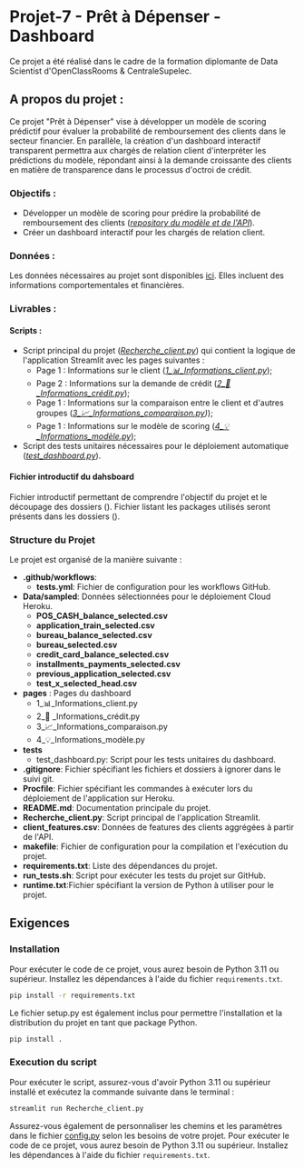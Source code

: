 # Projet-7 - Prêt à Dépenser - Dashboard

Ce projet a été réalisé dans le cadre de la formation diplomante de Data Scientist d'OpenClassRooms & CentraleSupelec.

## A propos du projet : 
Ce projet "Prêt à Dépenser" vise à développer un modèle de scoring prédictif pour évaluer la probabilité de remboursement des clients dans le secteur financier. En parallèle, la création d'un dashboard interactif transparent permettra aux chargés de relation client d'interpréter les prédictions du modèle, répondant ainsi à la demande croissante des clients en matière de transparence dans le processus d'octroi de crédit.

### Objectifs : 
- Développer un modèle de scoring pour prédire la probabilité de remboursement des clients (*[repository du modèle et de l'API](https://github.com/Emeline2104/Projet-7-Models-API)*).
- Créer un dashboard interactif pour les chargés de relation client.
  
### Données : 
Les données nécessaires au projet sont disponibles [ici](https://www.kaggle.com/c/home-credit-default-risk/data).
Elles incluent des informations comportementales et financières.

### Livrables : 

#### Scripts : 
- Script principal du projet (*[Recherche_client.py](https://github.com/Emeline2104/Projet-7-Dashboard/blob/dashboard/Recherche_client.py)*) qui contient la logique de l'application Streamlit avec les pages suivantes :
  - Page 1 : Informations sur le client (*[1_📊_Informations_client.py](https://github.com/Emeline2104/Projet-7-Dashboard/blob/dashboard/pages/1_%F0%9F%93%8A_Informations_client.py)*);
  - Page 2 : Informations sur la demande de crédit (*[2_🚀 _Informations_crédit.py](https://github.com/Emeline2104/Projet-7-Dashboard/blob/dashboard/pages/2_%F0%9F%9A%80%20_Informations_cr%C3%A9dit.py)*);
  - Page 1 : Informations sur la comparaison entre le client et d'autres groupes (*[3_📈_Informations_comparaison.py](https://github.com/Emeline2104/Projet-7-Dashboard/blob/dashboard/pages/3_%F0%9F%93%88_Informations_comparaison.py))*);
  - Page 1 : Informations sur le modèle de scoring (*[4_💡_Informations_modèle.py](https://github.com/Emeline2104/Projet-7-Dashboard/blob/dashboard/pages/4_%F0%9F%92%A1_Informations_mod%C3%A8le.py)*);
- Script des tests unitaires nécessaires pour le déploiement automatique (*[test_dashboard.py](https://github.com/Emeline2104/Projet-7-Dashboard/blob/dashboard/tests/test_dashboard.py)*).
  
#### Fichier introductif du dahsboard 
Fichier introductif permettant de comprendre l'objectif du projet et le découpage des dossiers (*[]()*).
Fichier listant les packages utilisés seront présents dans les dossiers (*[]()*).


### Structure du Projet
Le projet est organisé de la manière suivante :

- **.github/workflows**: 
  - **tests.yml**: Fichier de configuration pour les workflows GitHub.
- **Data/sampled**: Données sélectionnées pour le déploiement Cloud Heroku.
  - **POS_CASH_balance_selected.csv**
  - **application_train_selected.csv**
  - **bureau_balance_selected.csv**
  - **bureau_selected.csv**
  - **credit_card_balance_selected.csv**
  - **installments_payments_selected.csv**
  - **previous_application_selected.csv**
  - **test_x_selected_head.csv**
- **pages** : Pages du dashboard
  - 1_📊_Informations_client.py
  - 2_🚀 _Informations_crédit.py
  - 3_📈_Informations_comparaison.py
  - 4_💡_Informations_modèle.py
- **tests**
  - test_dashboard.py: Script pour les tests unitaires du dashboard.
- **.gitignore**: Fichier spécifiant les fichiers et dossiers à ignorer dans le suivi git.
- **Procfile**: Fichier spécifiant les commandes à exécuter lors du déploiement de l'application sur Heroku.
- **README.md**: Documentation principale du projet.
- **Recherche_client.py**: Script principal de l'application Streamlit.
- **client_features.csv**: Données de features des clients aggrégées à partir de l'API.
- **makefile**: Fichier de configuration pour la compilation et l'exécution du projet.
- **requirements.txt**: Liste des dépendances du projet.
- **run_tests.sh**: Script pour exécuter les tests du projet sur GitHub.
- **runtime.txt**:Fichier spécifiant la version de Python à utiliser pour le projet.

## Exigences

### Installation

Pour exécuter le code de ce projet, vous aurez besoin de Python 3.11 ou supérieur. Installez les dépendances à l'aide du fichier `requirements.txt`.

```bash
pip install -r requirements.txt
```

Le fichier setup.py est également inclus pour permettre l'installation et la distribution du projet en tant que package Python.
```bash
pip install .
```

### Execution du script
Pour exécuter le script, assurez-vous d'avoir Python 3.11 ou supérieur installé et exécutez la commande suivante dans le terminal :

```bash
streamlit run Recherche_client.py
```
Assurez-vous également de personnaliser les chemins et les paramètres dans le fichier [config.py]() selon les besoins de votre projet.
Pour exécuter le code de ce projet, vous aurez besoin de Python 3.11 ou supérieur. Installez les dépendances à l'aide du fichier `requirements.txt`.
